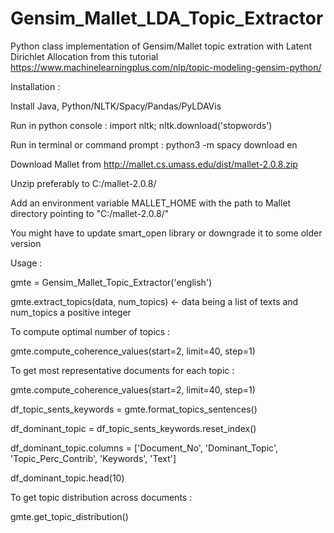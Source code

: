 # Gensim_Mallet_LDA_Topic_Extractor
Python class implementation of Gensim/Mallet topic extration with Latent Dirichlet Allocation from this tutorial https://www.machinelearningplus.com/nlp/topic-modeling-gensim-python/


Installation :

Install Java, Python/NLTK/Spacy/Pandas/PyLDAVis

Run in python console : import nltk; nltk.download('stopwords')

Run in terminal or command prompt : python3 -m spacy download en

Download Mallet from http://mallet.cs.umass.edu/dist/mallet-2.0.8.zip

Unzip preferably to C:/mallet-2.0.8/

Add an environment variable MALLET_HOME with the path to Mallet directory pointing to "C:/mallet-2.0.8/"

You might have to update smart_open library or downgrade it to some older version


Usage :


gmte = Gensim_Mallet_Topic_Extractor('english')

gmte.extract_topics(data, num_topics) <- data being a list of texts
                                         and num_topics a positive integer


To compute optimal number of topics :


gmte.compute_coherence_values(start=2, limit=40, step=1)


To get most representative documents for each topic :


gmte.compute_coherence_values(start=2, limit=40, step=1)

df_topic_sents_keywords = gmte.format_topics_sentences()

df_dominant_topic = df_topic_sents_keywords.reset_index()

df_dominant_topic.columns = ['Document_No', 'Dominant_Topic',
                             'Topic_Perc_Contrib', 'Keywords', 'Text']

df_dominant_topic.head(10)


To get topic distribution across documents :


gmte.get_topic_distribution()
